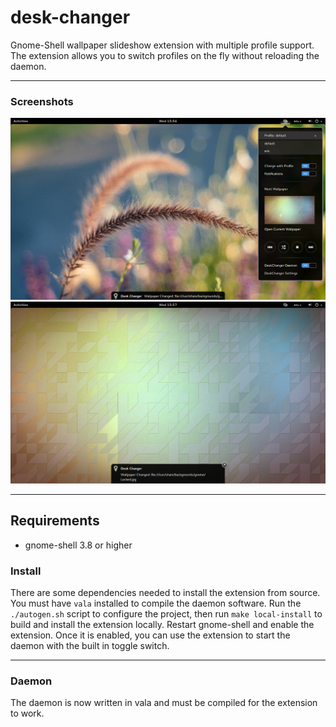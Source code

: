 # desk-changer

Gnome-Shell wallpaper slideshow extension with multiple profile support. The extension allows you to switch profiles
on the fly without reloading the daemon.

---

### Screenshots

![Screenshot-1](./screenshot-1.png?raw=true "Screenshot of menu")
![Screenshot-2](./screenshot-2.png?raw=true "Screenshot of notification")

---

## Requirements

* gnome-shell 3.8 or higher

### Install

There are some dependencies needed to install the extension from source. You must have `vala` installed to compile the
daemon software. Run the `./autogen.sh` script to configure the project, then run `make local-install` to build and
install the extension locally. Restart gnome-shell and enable the extension. Once it is enabled, you can use the
extension to start the daemon with the built in toggle switch.

---

### Daemon

The daemon is now written in vala and must be compiled for the extension to work.

